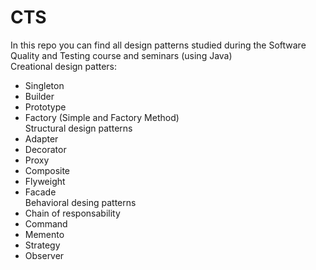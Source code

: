 # CTS
 In this repo you can find all design patterns studied during the Software Quality and Testing course and seminars (using Java) <br>
 Creational design patters: <br>
 - Singleton <br>
 - Builder <br>
 - Prototype <br>
 - Factory (Simple and Factory Method) <br>
 Structural design patterns <br>
 - Adapter <br>
 - Decorator <br>
 - Proxy <br>
 - Composite <br>
 - Flyweight <br>
 - Facade <br>
 Behavioral desing patterns <br>
 - Chain of responsability <br>
 - Command <br>
 - Memento <br>
 - Strategy <br>
 - Observer
